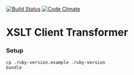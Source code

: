 [![Build Status](https://travis-ci.org/mriddle/xslt-client-transformer.svg?branch=master)](https://travis-ci.org/mriddle/xslt-client-transformer) [![Code Climate](https://codeclimate.com/github/mriddle/xslt-client-transformer/badges/gpa.svg)](https://codeclimate.com/github/mriddle/xslt-client-transformer)

XSLT Client Transformer
==========

### Setup

```
cp .ruby-version.example .ruby-version
bundle
````
